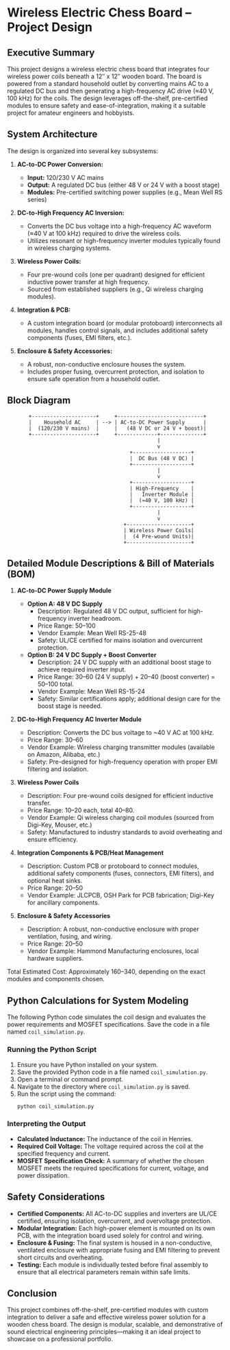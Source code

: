 # Wireless Electric Chess Board – Project Design

## Executive Summary

This project designs a wireless electric chess board that integrates four wireless power coils beneath a 12″ x 12″ wooden board. The board is powered from a standard household outlet by converting mains AC to a regulated DC bus and then generating a high-frequency AC drive (≈40 V, 100 kHz) for the coils. The design leverages off-the-shelf, pre-certified modules to ensure safety and ease-of-integration, making it a suitable project for amateur engineers and hobbyists.

## System Architecture

The design is organized into several key subsystems:

1. **AC-to-DC Power Conversion:**  
   - **Input:** 120/230 V AC mains  
   - **Output:** A regulated DC bus (either 48 V or 24 V with a boost stage)  
   - **Modules:** Pre-certified switching power supplies (e.g., Mean Well RS series)

2. **DC-to-High Frequency AC Inversion:**  
   - Converts the DC bus voltage into a high-frequency AC waveform (≈40 V at 100 kHz) required to drive the wireless coils.  
   - Utilizes resonant or high-frequency inverter modules typically found in wireless charging systems.

3. **Wireless Power Coils:**  
   - Four pre-wound coils (one per quadrant) designed for efficient inductive power transfer at high frequency.  
   - Sourced from established suppliers (e.g., Qi wireless charging modules).

4. **Integration & PCB:**  
   - A custom integration board (or modular protoboard) interconnects all modules, handles control signals, and includes additional safety components (fuses, EMI filters, etc.).

5. **Enclosure & Safety Accessories:**  
   - A robust, non-conductive enclosure houses the system.  
   - Includes proper fusing, overcurrent protection, and isolation to ensure safe operation from a household outlet.

## Block Diagram


```plaintext
       +---------------------+     +----------------------------+
       |    Household AC     | --> | AC-to-DC Power Supply      |
       |  (120/230 V mains)  |     |   (48 V DC or 24 V + boost)|
       +---------------------+     +-------------+--------------+
                                                 |
                                                 v
                                        +-------------------+
                                        |  DC Bus (48 V DC) |
                                        +-------------------+
                                                 |
                                                 v
                                        +-------------------+
                                        | High-Frequency    |
                                        |   Inverter Module |
                                        |  (≈40 V, 100 kHz) |
                                        +-------------------+
                                                 |
                                                 v
                                      +---------------------+
                                      | Wireless Power Coils|
                                      |  (4 Pre-wound Units)|
                                      +---------------------+
```

## Detailed Module Descriptions & Bill of Materials (BOM)

1. **AC-to-DC Power Supply Module**
   - **Option A: 48 V DC Supply**
     - Description: Regulated 48 V DC output, sufficient for high-frequency inverter headroom.
     - Price Range: $50–$100
     - Vendor Example: Mean Well RS-25-48
     - Safety: UL/CE certified for mains isolation and overcurrent protection.
   - **Option B: 24 V DC Supply + Boost Converter**
     - Description: 24 V DC supply with an additional boost stage to achieve required inverter input.
     - Price Range: $30–$60 (24 V supply) + $20–$40 (boost converter) = $50–$100 total.
     - Vendor Example: Mean Well RS-15-24
     - Safety: Similar certifications apply; additional design care for the boost stage is needed.

2. **DC-to-High Frequency AC Inverter Module**
   - Description: Converts the DC bus voltage to ~40 V AC at 100 kHz.
   - Price Range: $30–$60
   - Vendor Example: Wireless charging transmitter modules (available on Amazon, Alibaba, etc.)
   - Safety: Pre-designed for high-frequency operation with proper EMI filtering and isolation.

3. **Wireless Power Coils**
   - Description: Four pre-wound coils designed for efficient inductive transfer.
   - Price Range: $10–$20 each, total $40–$80.
   - Vendor Example: Qi wireless charging coil modules (sourced from Digi-Key, Mouser, etc.)
   - Safety: Manufactured to industry standards to avoid overheating and ensure efficiency.

4. **Integration Components & PCB/Heat Management**
   - Description: Custom PCB or protoboard to connect modules, additional safety components (fuses, connectors, EMI filters), and optional heat sinks.
   - Price Range: $20–$50
   - Vendor Example: JLCPCB, OSH Park for PCB fabrication; Digi-Key for ancillary components.

5. **Enclosure & Safety Accessories**
   - Description: A robust, non-conductive enclosure with proper ventilation, fusing, and wiring.
   - Price Range: $20–$50
   - Vendor Example: Hammond Manufacturing enclosures, local hardware suppliers.

Total Estimated Cost: Approximately $160–$340, depending on the exact modules and components chosen.

## Python Calculations for System Modeling

The following Python code simulates the coil design and evaluates the power requirements and MOSFET specifications. Save the code in a file named `coil_simulation.py`.

### Running the Python Script

1. Ensure you have Python installed on your system.
2. Save the provided Python code in a file named `coil_simulation.py`.
3. Open a terminal or command prompt.
4. Navigate to the directory where `coil_simulation.py` is saved.
5. Run the script using the command:
   ```sh
   python coil_simulation.py
   ```

### Interpreting the Output

- **Calculated Inductance:** The inductance of the coil in Henries.
- **Required Coil Voltage:** The voltage required across the coil at the specified frequency and current.
- **MOSFET Specification Check:** A summary of whether the chosen MOSFET meets the required specifications for current, voltage, and power dissipation.

## Safety Considerations

- **Certified Components:** All AC-to-DC supplies and inverters are UL/CE certified, ensuring isolation, overcurrent, and overvoltage protection.
- **Modular Integration:** Each high-power element is mounted on its own PCB, with the integration board used solely for control and wiring.
- **Enclosure & Fusing:** The final system is housed in a non-conductive, ventilated enclosure with appropriate fusing and EMI filtering to prevent short circuits and overheating.
- **Testing:** Each module is individually tested before final assembly to ensure that all electrical parameters remain within safe limits.

## Conclusion

This project combines off-the-shelf, pre-certified modules with custom integration to deliver a safe and effective wireless power solution for a wooden chess board. The design is modular, scalable, and demonstrative of sound electrical engineering principles—making it an ideal project to showcase on a professional portfolio.
